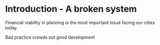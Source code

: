 # Introduction - A broken system 

Financial viability in planning is the most important issue facing our cities today. 

Bad practice crowds out good development 
